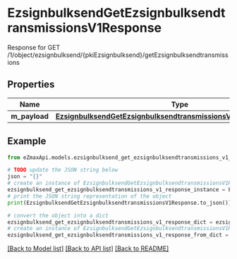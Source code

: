 # EzsignbulksendGetEzsignbulksendtransmissionsV1Response

Response for GET /1/object/ezsignbulksend/{pkiEzsignbulksend}/getEzsignbulksendtransmissions

## Properties

Name | Type | Description | Notes
------------ | ------------- | ------------- | -------------
**m_payload** | [**EzsignbulksendGetEzsignbulksendtransmissionsV1ResponseMPayload**](EzsignbulksendGetEzsignbulksendtransmissionsV1ResponseMPayload.md) |  | 

## Example

```python
from eZmaxApi.models.ezsignbulksend_get_ezsignbulksendtransmissions_v1_response import EzsignbulksendGetEzsignbulksendtransmissionsV1Response

# TODO update the JSON string below
json = "{}"
# create an instance of EzsignbulksendGetEzsignbulksendtransmissionsV1Response from a JSON string
ezsignbulksend_get_ezsignbulksendtransmissions_v1_response_instance = EzsignbulksendGetEzsignbulksendtransmissionsV1Response.from_json(json)
# print the JSON string representation of the object
print(EzsignbulksendGetEzsignbulksendtransmissionsV1Response.to_json())

# convert the object into a dict
ezsignbulksend_get_ezsignbulksendtransmissions_v1_response_dict = ezsignbulksend_get_ezsignbulksendtransmissions_v1_response_instance.to_dict()
# create an instance of EzsignbulksendGetEzsignbulksendtransmissionsV1Response from a dict
ezsignbulksend_get_ezsignbulksendtransmissions_v1_response_from_dict = EzsignbulksendGetEzsignbulksendtransmissionsV1Response.from_dict(ezsignbulksend_get_ezsignbulksendtransmissions_v1_response_dict)
```
[[Back to Model list]](../README.md#documentation-for-models) [[Back to API list]](../README.md#documentation-for-api-endpoints) [[Back to README]](../README.md)


